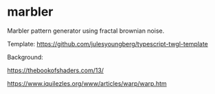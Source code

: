 # marbler

Marbler pattern generator using fractal brownian noise.

Template: https://github.com/julesyoungberg/typescript-twgl-template

Background:

https://thebookofshaders.com/13/

https://www.iquilezles.org/www/articles/warp/warp.htm

